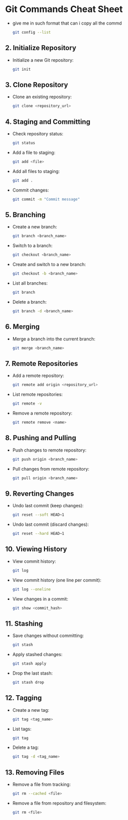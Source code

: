 # Git Commands Cheat Sheet

- give me in such format that can i copy all the commd
  ```bash
  git config --list
  ```

## 2. Initialize Repository

- Initialize a new Git repository:
  ```bash
  git init
  ```

## 3. Clone Repository

- Clone an existing repository:
  ```bash
  git clone <repository_url>
  ```

## 4. Staging and Committing

- Check repository status:
  ```bash
  git status
  ```
- Add a file to staging:
  ```bash
  git add <file>
  ```
- Add all files to staging:
  ```bash
  git add .
  ```
- Commit changes:
  ```bash
  git commit -m "Commit message"
  ```

## 5. Branching

- Create a new branch:
  ```bash
  git branch <branch_name>
  ```
- Switch to a branch:
  ```bash
  git checkout <branch_name>
  ```
- Create and switch to a new branch:
  ```bash
  git checkout -b <branch_name>
  ```
- List all branches:
  ```bash
  git branch
  ```
- Delete a branch:
  ```bash
  git branch -d <branch_name>
  ```

## 6. Merging

- Merge a branch into the current branch:
  ```bash
  git merge <branch_name>
  ```

## 7. Remote Repositories

- Add a remote repository:
  ```bash
  git remote add origin <repository_url>
  ```
- List remote repositories:
  ```bash
  git remote -v
  ```
- Remove a remote repository:
  ```bash
  git remote remove <name>
  ```

## 8. Pushing and Pulling

- Push changes to remote repository:
  ```bash
  git push origin <branch_name>
  ```
- Pull changes from remote repository:
  ```bash
  git pull origin <branch_name>
  ```

## 9. Reverting Changes

- Undo last commit (keep changes):
  ```bash
  git reset --soft HEAD~1
  ```
- Undo last commit (discard changes):
  ```bash
  git reset --hard HEAD~1
  ```

## 10. Viewing History

- View commit history:
  ```bash
  git log
  ```
- View commit history (one line per commit):
  ```bash
  git log --oneline
  ```
- View changes in a commit:
  ```bash
  git show <commit_hash>
  ```

## 11. Stashing

- Save changes without committing:
  ```bash
  git stash
  ```
- Apply stashed changes:
  ```bash
  git stash apply
  ```
- Drop the last stash:
  ```bash
  git stash drop
  ```

## 12. Tagging

- Create a new tag:
  ```bash
  git tag <tag_name>
  ```
- List tags:
  ```bash
  git tag
  ```
- Delete a tag:
  ```bash
  git tag -d <tag_name>
  ```

## 13. Removing Files

- Remove a file from tracking:
  ```bash
  git rm --cached <file>
  ```
- Remove a file from repository and filesystem:
  ```bash
  git rm <file>
  ```

